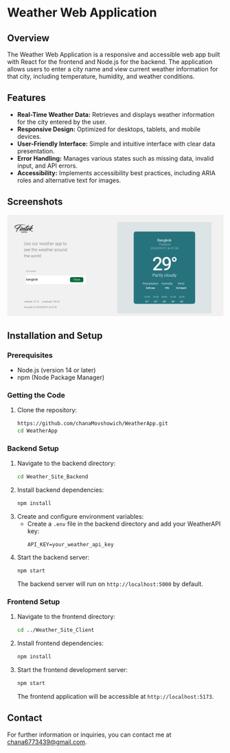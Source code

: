 # Weather Web Application

## Overview
The Weather Web Application is a responsive and accessible web app built with React for the frontend and Node.js for the backend. The application allows users to enter a city name and view current weather information for that city, including temperature, humidity, and weather conditions.

## Features
- **Real-Time Weather Data:** Retrieves and displays weather information for the city entered by the user.
- **Responsive Design:** Optimized for desktops, tablets, and mobile devices.
- **User-Friendly Interface:** Simple and intuitive interface with clear data presentation.
- **Error Handling:** Manages various states such as missing data, invalid input, and API errors.
- **Accessibility:** Implements accessibility best practices, including ARIA roles and alternative text for images.

## Screenshots
![alt text](image.png)
## Installation and Setup

### Prerequisites
- Node.js (version 14 or later)
- npm (Node Package Manager)

### Getting the Code
1. Clone the repository:
    ```bash
    https://github.com/chanaMovshowich/WeatherApp.git
    cd WeatherApp
    ```

### Backend Setup
1. Navigate to the backend directory:
    ```bash
    cd Weather_Site_Backend
    ```
2. Install backend dependencies:
    ```bash
    npm install
    ```
3. Create and configure environment variables:
    - Create a `.env` file in the backend directory and add your WeatherAPI key:
      ```plaintext
      API_KEY=your_weather_api_key
      ```
4. Start the backend server:
    ```bash
    npm start
    ```
    The backend server will run on `http://localhost:5000` by default.

### Frontend Setup
1. Navigate to the frontend directory:
    ```bash
    cd ../Weather_Site_Client
    ```
2. Install frontend dependencies:
    ```bash
    npm install
    ```
3. Start the frontend development server:
    ```bash
    npm start
    ```
    The frontend application will be accessible at `http://localhost:5173`.

## Contact
For further information or inquiries, you can contact me at [chana6773439@gmail.com](mailto:chana6773439@gmail.com).
